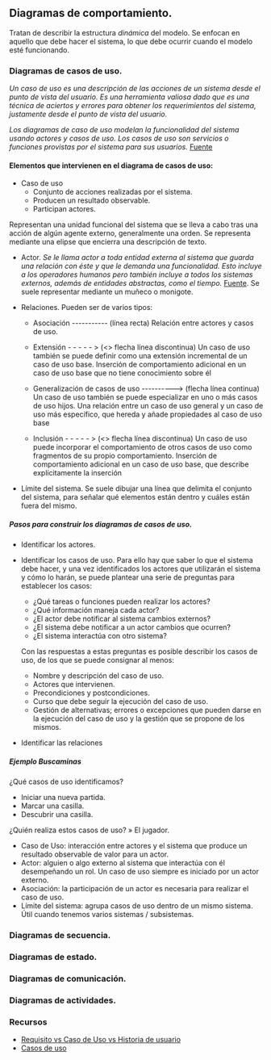 ## Diagramas de comportamiento.

Tratan de describir la estructura *dinámica* del modelo. Se enfocan en aquello que debe hacer el sistema, lo que debe ocurrir cuando el modelo esté funcionando.

### Diagramas de casos de uso.

*Un caso de uso es una descripción de las acciones de un sistema desde el punto de vista del usuario. Es una herramienta valiosa dado que es una técnica de aciertos y errores para obtener los requerimientos del sistema, justamente desde el punto de vista del usuario.*

*Los diagramas de caso de uso modelan la funcionalidad del sistema usando actores y casos de uso. Los casos de uso son servicios o funciones provistas por el sistema para sus usuarios.* [Fuente](https://ingsotfwarekarlacevallos.wordpress.com/2015/06/04/uml-casos-de-uso/)


#### Elementos que intervienen en el diagrama de casos de uso:

* Caso de uso
  * Conjunto de acciones realizadas por el sistema.
  * Producen un resultado observable.
  * Participan actores.

Representan una unidad funcional del sistema que se lleva a cabo tras una acción de algún agente externo, generalmente una orden. Se representa mediante una elipse que encierra una descripción de texto. 

* Actor. *Se le llama actor a toda entidad externa al sistema que guarda una relación con éste y que le demanda una funcionalidad. Esto incluye a los operadores humanos pero también incluye a todos los sistemas externos, además de entidades abstractas, como el tiempo.* [Fuente](https://es.wikipedia.org/wiki/Caso_de_uso#Actores). Se suele representar mediante un muñeco o monigote. 
  
* Relaciones. Pueden ser de varios tipos:
  * Asociación ----------- (línea recta) Relación entre actores y casos de uso.

  * Extensión  - - - - - > (<<extends>> flecha línea discontinua) Un caso de uso también se puede definir como una extensión incremental de un caso de uso base. Inserción de comportamiento adicional en un caso de uso base que no tiene conocimiento sobre él

  * Generalización de casos de uso ----------> (flecha línea continua) Un caso de uso también se puede especializar en uno o más casos de uso hijos. Una relación entre un caso de uso general y un caso de uso más específico, que hereda y añade propiedades al caso de uso base

  * Inclusión - - - - - > (<<includes>> flecha línea discontinua) Un caso de uso puede incorporar el comportamiento de otros casos de uso como fragmentos de su propio comportamiento. Inserción de comportamiento adicional en un caso de uso base, que describe explícitamente la inserción

* Límite del sistema. Se suele dibujar una línea que delimita el conjunto del sistema, para señalar qué elementos están dentro y cuáles están fuera del mismo.

##### Pasos para construir los diagramas de casos de uso.
* Identificar los actores. 
  
* Identificar los casos de uso. Para ello hay que saber lo que el sistema debe hacer, y una vez identificados los actores que utilizarán el sistema y cómo lo harán, se puede plantear una serie de preguntas para establecer los casos:
  * ¿Qué tareas o funciones pueden realizar los actores?
  * ¿Qué información maneja cada actor?
  * ¿El actor debe notificar al sistema cambios externos?
  * ¿El sistema debe notificar a un actor cambios que ocurren?
  * ¿El sistema interactúa con otro sistema?
  
  Con las respuestas a estas preguntas es posible describir los casos de uso, de los que se puede consignar al menos: 
    * Nombre y descripción del caso de uso.
    * Actores que intervienen.
    * Precondiciones y postcondiciones.
    * Curso que debe seguir la ejecución del caso de uso.
    * Gestión de alternativas; errores o excepciones que pueden darse en la ejecución del caso de uso y la gestión que se propone de los mismos.
   
* Identificar las relaciones
  
##### Ejemplo Buscaminas

¿Qué casos de uso identificamos?
* Iniciar una nueva partida.
* Marcar una casilla.
* Descubrir una casilla.
  
¿Quién realiza estos casos de uso? » El jugador.

* Caso de Uso: interacción entre actores y el sistema que produce un resultado observable de valor para un actor.
* Actor: alguien o algo externo al sistema que interactúa con él desempeñando un rol. Un caso de uso siempre es iniciado por un actor externo.
* Asociación: la participación de un actor es necesaria para realizar el caso de uso.
* Límite del sistema: agrupa casos de uso dentro de un mismo sistema. Útil cuando tenemos varios sistemas / subsistemas.



### Diagramas de secuencia.
### Diagramas de estado.
### Diagramas de comunicación.
### Diagramas de actividades.




### Recursos
* [Requisito vs Caso de Uso vs Historia de usuario](http://www.angellozano.com/requisitos-del-sistema-vs-casos-uso-vs-historias-usuario/)
* [Casos de uso](https://repositorio.grial.eu/bitstream/grial/1155/1/UML%20-%20Casos%20de%20uso.pdf)